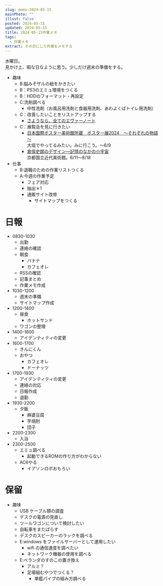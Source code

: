 ```yaml
---
slug: memo-2024-05-15
mainPhoto: ""
illust: false
posted: 2024-05-15
updated: 2024-05-15
title: 2024-05-15作業メモ
tags:
  - 作業メモ
extract: その日にした作業をメモする
---
```


水曜日。  
見かけ上、暇な日なように思う。少しだけ週末の準備をする。

- 趣味
  - B:脳みそザルの絵をかきたい
  - B：PS3のエミュ環境をつくる
  - B：HDDのフォーマット・再設定
  - C:洗剤調べる
    - 中性洗剤（お風呂用洗剤と食器用洗剤、あわよくばトイレ用洗剤）
  - C：改善したいことをリストアップする 
    - [さようなら、全てのエヴァーノート](https://honeshabri.hatenablog.com/entry/Evernote_to_Obsidian)  
  - C：展覧会を見に行きたい
    - [日本国際ポスター美術館所蔵　ポスター展2024　～それぞれの物語～](https://www.japandesign.ne.jp/event/postermuseum-ogaki-2024/)  
    大垣でやってるみたい。みに行こう。〜6/9
    - [倉俣史朗のデザイン―記憶のなかの小宇宙](https://www.momak.go.jp/Japanese/exhibitionarchive/2024/459.html)  
      京都国立近代美術館。6/11〜8/18
- 仕事
  - B:退職のための作業リストつくる
  - A:今週の作業予定
    - フェア対応
    - 抽出＊1
    - 通販サイト改修
      - サイトマップをつくる

# 日報

- 0830-1030
  - 出勤
  - 連絡の確認
  - 朝食
    - バナナ
    - カフェオレ
  - RSSの確認
  - 記事まとめ
  - 作業メモ作成
- 1030-1200
  - 週末の準備
  - サイトマップ作成
- 1200-1400
  - 昼食
    - ホットサンド
  - ワゴンの整理
- 1400-1600
  - アイデンティティの変更
- 1600-1700
  - きんにくん
  - おやつ
    - カフェオレ
    - ドーナッツ
- 1700-1930
  - アイデンティティの変更
  - 連絡の対応
  - 日報作成
  - 退勤
- 1930-2200
  - 夕飯
    - 麻婆豆腐
    - 芋焼酎
    - 団子
- 2200-2300
  - 入浴
- 2300-2500
  - エミュ調べる
    - 起動できるROMの作り方がわからない
  - AC6やる
    - イアソンロボおもろい
# 保留

- 趣味
  - USB ケーブル類の調査
  - デスクの電源の見直し
  - ツールワゴンについて検討したい
  - 自転車をまたばらす
  - デスクのスピーカーのラックを調べる
  - E:windows をファイルサーバーとして運用したい
    - wifi の通信速度を調べたい
    - ネットワーク機器の使用を調べる
  - E:ベランダのすのこの置き換え
    - アルミ？
    - 足場組むやつでつくる？
      - 単艦パイプの組み方調べる

